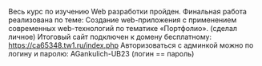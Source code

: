 Весь курс по изучению Web разработки пройден. Финальная работа реализована по теме: Создание web-приложения с применением современных web-технологий по тематике «Портфолио». (сделал личное)
Итоговый сайт подключен к домену бесплатному: https://ca65348.tw1.ru/index.php
Авторизоваться с админкой можно по логину и паролю: AGankulich-UB23 (логин == пароль)
